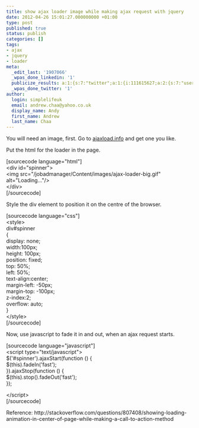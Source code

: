 ```yaml
---
title: show ajax loader image while making ajax request with jquery
date: 2012-04-26 15:01:27.000000000 +01:00
type: post
published: true
status: publish
categories: []
tags:
- ajax
- jquery
- loader
meta:
  _edit_last: '1907066'
  _wpas_done_linkedin: '1'
  publicize_results: a:1:{s:7:"twitter";a:1:{i:111615627;a:2:{s:7:"user_id";s:10:"andrewchaa";s:7:"post_id";s:18:"195528028732915712";}}}
  _wpas_done_twitter: '1'
author:
  login: simplelifeuk
  email: andrew.chaa@yahoo.co.uk
  display_name: Andy
  first_name: Andrew
  last_name: Chaa
---
```

<p>You will need an image, first. Go to <a href="http://ajaxload.info/">ajaxload.info</a> and get one you like.</p>
<p>Put the html for the loader in the page.</p>
<p>[sourcecode language="html"]<br />
&lt;div id=&quot;spinner&quot;&gt;<br />
    &lt;img src=&quot;/jobadmanager/Content/images/ajax-loader-big.gif&quot; alt=&quot;Loading...&quot;/&gt;<br />
&lt;/div&gt;<br />
[/sourcecode]</p>
<p>Style the div element to position it on the centre of the browser.</p>
<p>[sourcecode language="css"]<br />
&lt;style&gt;<br />
div#spinner<br />
{<br />
    display: none;<br />
    width:100px;<br />
    height: 100px;<br />
    position: fixed;<br />
    top: 50%;<br />
    left: 50%;<br />
    text-align:center;<br />
    margin-left: -50px;<br />
    margin-top: -100px;<br />
    z-index:2;<br />
    overflow: auto;<br />
}<br />
&lt;/style&gt;<br />
[/sourcecode]</p>
<p>Now, use javascript to fade it in and out, when an ajax request starts. </p>
<p>[sourcecode language="javascript"]<br />
&lt;script type=&quot;text/javascript&quot;&gt;<br />
    $('#spinner').ajaxStart(function () {<br />
        $(this).fadeIn('fast');<br />
    }).ajaxStop(function () {<br />
        $(this).stop().fadeOut('fast');<br />
    });</p>
<p>&lt;/script&gt;<br />
[/sourcecode]</p>
<p>Reference: http://stackoverflow.com/questions/807408/showing-loading-animation-in-center-of-page-while-making-a-call-to-action-method</p>
